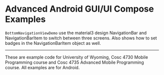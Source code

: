 Advanced Android GUI/UI Compose Examples
===========


`BottomNavigationViewDemo`  use the material3 design NavigationBar and NavigationBarItem to switch between three screens.  Also shows how to set badges in the NavigationBarItem object as well.


---

These are example code for University of Wyoming, Cosc 4730 Mobile Programming course and Cosc 4735 Advanced Mobile Programming course.
All examples are for Android.
